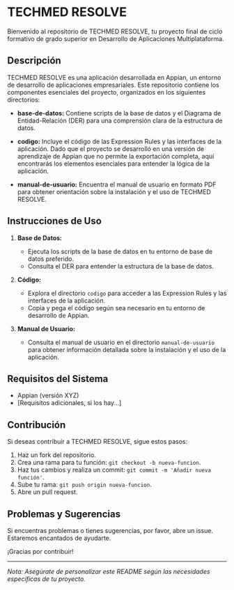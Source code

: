 # TECHMED RESOLVE

Bienvenido al repositorio de TECHMED RESOLVE, tu proyecto final de ciclo formativo de grado superior en Desarrollo de Aplicaciones Multiplataforma.

## Descripción

TECHMED RESOLVE es una aplicación desarrollada en Appian, un entorno de desarrollo de aplicaciones empresariales. Este repositorio contiene los componentes esenciales del proyecto, organizados en los siguientes directorios:

- **base-de-datos:** Contiene scripts de la base de datos y el Diagrama de Entidad-Relación (DER) para una comprensión clara de la estructura de datos.

- **codigo:** Incluye el código de las Expression Rules y las interfaces de la aplicación. Dado que el proyecto se desarrolló en una versión de aprendizaje de Appian que no permite la exportación completa, aquí encontrarás los elementos esenciales para entender la lógica de la aplicación.

- **manual-de-usuario:** Encuentra el manual de usuario en formato PDF para obtener orientación sobre la instalación y el uso de TECHMED RESOLVE.

## Instrucciones de Uso

1. **Base de Datos:**
   - Ejecuta los scripts de la base de datos en tu entorno de base de datos preferido.
   - Consulta el DER para entender la estructura de la base de datos.

2. **Código:**
   - Explora el directorio `codigo` para acceder a las Expression Rules y las interfaces de la aplicación.
   - Copia y pega el código según sea necesario en tu entorno de desarrollo de Appian.

3. **Manual de Usuario:**
   - Consulta el manual de usuario en el directorio `manual-de-usuario` para obtener información detallada sobre la instalación y el uso de la aplicación.

## Requisitos del Sistema

- Appian (versión XYZ)
- [Requisitos adicionales, si los hay...]

## Contribución

Si deseas contribuir a TECHMED RESOLVE, sigue estos pasos:

1. Haz un fork del repositorio.
2. Crea una rama para tu función: `git checkout -b nueva-funcion`.
3. Haz tus cambios y realiza un commit: `git commit -m 'Añadir nueva función'`.
4. Sube tu rama: `git push origin nueva-funcion`.
5. Abre un pull request.

## Problemas y Sugerencias

Si encuentras problemas o tienes sugerencias, por favor, abre un issue. Estaremos encantados de ayudarte.

¡Gracias por contribuir!

---

*Nota: Asegúrate de personalizar este README según las necesidades específicas de tu proyecto.*

